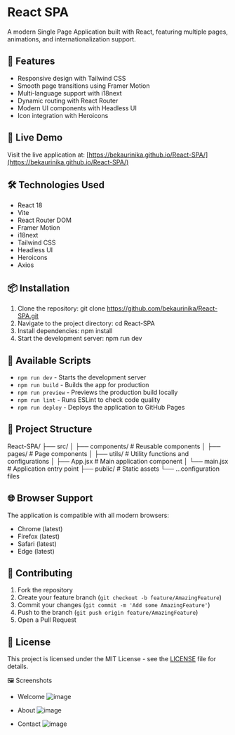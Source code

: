 # React SPA

A modern Single Page Application built with React, featuring multiple pages, animations, and internationalization support.

## 🌟 Features

- Responsive design with Tailwind CSS
- Smooth page transitions using Framer Motion
- Multi-language support with i18next
- Dynamic routing with React Router
- Modern UI components with Headless UI
- Icon integration with Heroicons

## 🚀 Live Demo

Visit the live application at: [https://bekaurinika.github.io/React-SPA/](https://bekaurinika.github.io/React-SPA/)

## 🛠️ Technologies Used

- React 18
- Vite
- React Router DOM
- Framer Motion
- i18next
- Tailwind CSS
- Headless UI
- Heroicons
- Axios

## 📦 Installation

1. Clone the repository:
git clone https://github.com/bekaurinika/React-SPA.git
2. Navigate to the project directory:
cd React-SPA
3. Install dependencies:
npm install
4. Start the development server:
npm run dev
## 🔧 Available Scripts

- `npm run dev` - Starts the development server
- `npm run build` - Builds the app for production
- `npm run preview` - Previews the production build locally
- `npm run lint` - Runs ESLint to check code quality
- `npm run deploy` - Deploys the application to GitHub Pages

## 📁 Project Structure
React-SPA/
├── src/
│ ├── components/ # Reusable components
│ ├── pages/ # Page components
│ ├── utils/ # Utility functions and configurations
│ ├── App.jsx # Main application component
│ └── main.jsx # Application entry point
├── public/ # Static assets
└── ...configuration files


## 🌐 Browser Support

The application is compatible with all modern browsers:
- Chrome (latest)
- Firefox (latest)
- Safari (latest)
- Edge (latest)

## 🤝 Contributing

1. Fork the repository
2. Create your feature branch (`git checkout -b feature/AmazingFeature`)
3. Commit your changes (`git commit -m 'Add some AmazingFeature'`)
4. Push to the branch (`git push origin feature/AmazingFeature`)
5. Open a Pull Request

## 📄 License

This project is licensed under the MIT License - see the [LICENSE](LICENSE) file for details.

🖼️ Screenshots

- Welcome
![image](https://github.com/user-attachments/assets/97eb2d5c-62b4-4e7a-b56b-c0d73ebad76c)

- About
![image](https://github.com/user-attachments/assets/9a5b5695-b5bf-4ff9-8c4e-79dbb8889c55)

- Contact
![image](https://github.com/user-attachments/assets/d3b63f08-a96d-493e-9e9c-67ad22055fbc)


